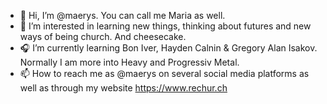 - 👋 Hi, I’m @maerys. You can call me Maria as well. 
- 👀 I’m interested in learning new things, thinking about futures and new ways of being church. And cheesecake. 
- 🎧 I’m currently learning Bon Iver, Hayden Calnin & Gregory Alan Isakov. Normally I am more into Heavy and Progressiv Metal. 
- 📫 How to reach me as @maerys on several social media platforms as well as through my website https://www.rechur.ch

<!---
maerys/maerys is a ✨ special ✨ repository because its `README.md` (this file) appears on your GitHub profile.
You can click the Preview link to take a look at your changes.
--->
